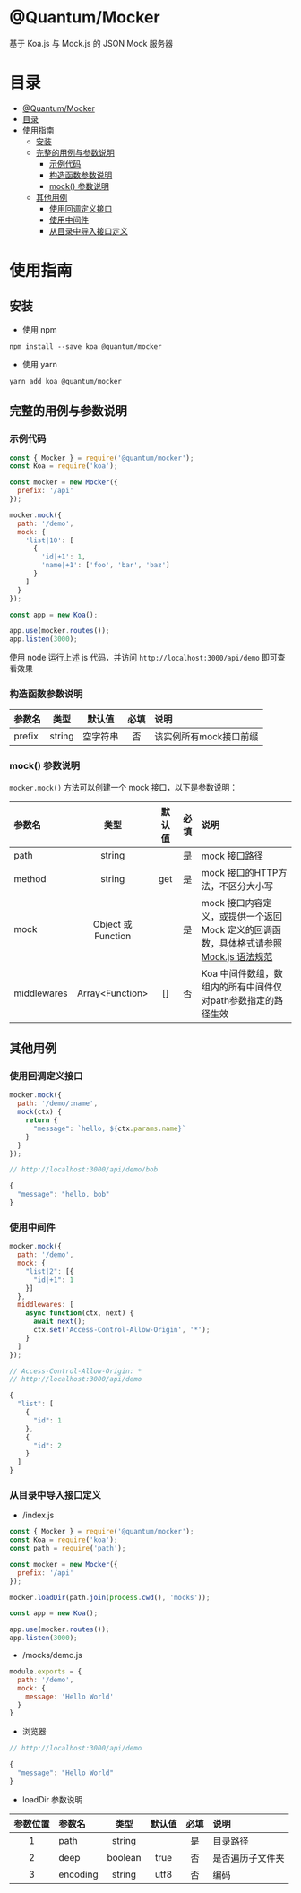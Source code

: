 # @Quantum/Mocker

基于 Koa.js 与 Mock.js 的 JSON Mock 服务器

# 目录

<!-- TOC -->

- [@Quantum/Mocker](#quantummocker)
- [目录](#目录)
- [使用指南](#使用指南)
  - [安装](#安装)
  - [完整的用例与参数说明](#完整的用例与参数说明)
    - [示例代码](#示例代码)
    - [构造函数参数说明](#构造函数参数说明)
    - [mock() 参数说明](#mock-参数说明)
  - [其他用例](#其他用例)
    - [使用回调定义接口](#使用回调定义接口)
    - [使用中间件](#使用中间件)
    - [从目录中导入接口定义](#从目录中导入接口定义)

<!-- /TOC -->

# 使用指南

## 安装

- 使用 npm
```
npm install --save koa @quantum/mocker
```

- 使用 yarn
```
yarn add koa @quantum/mocker
```


## 完整的用例与参数说明

### 示例代码

```js
const { Mocker } = require('@quantum/mocker');
const Koa = require('koa');

const mocker = new Mocker({
  prefix: '/api'
});

mocker.mock({
  path: '/demo',
  mock: {
    'list|10': [
      {
        'id|+1': 1,
        'name|+1': ['foo', 'bar', 'baz']
      }
    ]
  }
});

const app = new Koa();

app.use(mocker.routes());
app.listen(3000);

```

使用 node 运行上述 js 代码，并访问 `http://localhost:3000/api/demo` 即可查看效果


### 构造函数参数说明

|参数名|类型|默认值|必填|说明|
|:-|:-:|:-:|:-:|:-|
|prefix|string|空字符串|否|该实例所有mock接口前缀|


### mock() 参数说明

`mocker.mock()` 方法可以创建一个 mock 接口，以下是参数说明：

|参数名|类型|默认值|必填|说明|
|:-|:-:|:-:|:-:|:-|
|path|string||是|mock 接口路径|
|method|string|get|是|mock 接口的HTTP方法，不区分大小写|
|mock|Object 或 Function||是|mock 接口内容定义，或提供一个返回 Mock 定义的回调函数，具体格式请参照 [Mock.js 语法规范](https://github.com/nuysoft/Mock/wiki/Syntax-Specification)|
|middlewares|Array&lt;Function&gt;|[]|否|Koa 中间件数组，数组内的所有中间件仅对path参数指定的路径生效|


## 其他用例

### 使用回调定义接口

```js
mocker.mock({
  path: '/demo/:name',
  mock(ctx) {
    return {
      "message": `hello, ${ctx.params.name}`
    }
  }
});
```

```js
// http://localhost:3000/api/demo/bob

{
  "message": "hello, bob"
}
```



### 使用中间件

```js
mocker.mock({
  path: '/demo',
  mock: {
    "list|2": [{
      "id|+1": 1
    }]
  },
  middlewares: [
    async function(ctx, next) {
      await next();
      ctx.set('Access-Control-Allow-Origin', '*');
    }
  ]
});
```

```js
// Access-Control-Allow-Origin: *
// http://localhost:3000/api/demo

{
  "list": [
    {
      "id": 1
    },
    {
      "id": 2
    }
  ]
}
```



### 从目录中导入接口定义

- /index.js

```js
const { Mocker } = require('@quantum/mocker');
const Koa = require('koa');
const path = require('path');

const mocker = new Mocker({
  prefix: '/api'
});

mocker.loadDir(path.join(process.cwd(), 'mocks'));

const app = new Koa();

app.use(mocker.routes());
app.listen(3000);
```

- /mocks/demo.js

```js
module.exports = {
  path: '/demo',
  mock: {
    message: 'Hello World'
  }
}
```

- 浏览器
```js
// http://localhost:3000/api/demo

{
  "message": "Hello World"
}
```

- loadDir 参数说明

|参数位置|参数名|类型|默认值|必填|说明|
|:-:|:-|:-:|:-:|:-:|:-|
|1|path|string||是|目录路径|
|2|deep|boolean|true|否|是否遍历子文件夹|
|3|encoding|string|utf8|否|编码|